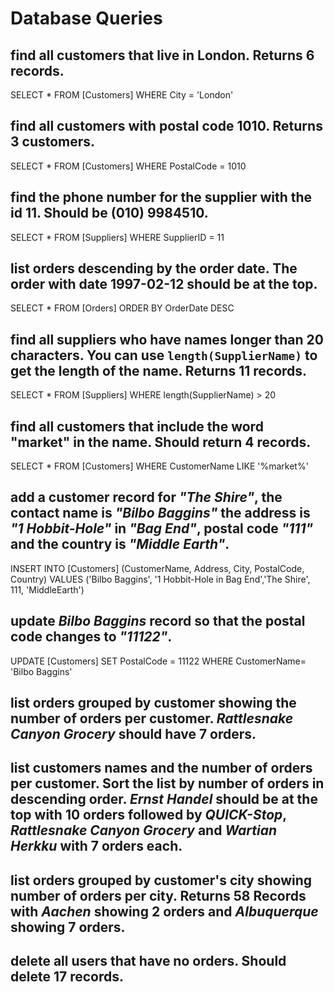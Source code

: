 # Database Queries

## find all customers that live in London. Returns 6 records.

SELECT \* FROM [Customers] WHERE City = 'London'

## find all customers with postal code 1010. Returns 3 customers.

SELECT \* FROM [Customers] WHERE PostalCode = 1010

## find the phone number for the supplier with the id 11. Should be (010) 9984510.

SELECT \* FROM [Suppliers] WHERE SupplierID = 11

## list orders descending by the order date. The order with date 1997-02-12 should be at the top.

SELECT \* FROM [Orders] ORDER BY OrderDate DESC

## find all suppliers who have names longer than 20 characters. You can use `length(SupplierName)` to get the length of the name. Returns 11 records.

SELECT \* FROM [Suppliers] WHERE length(SupplierName) > 20

## find all customers that include the word "market" in the name. Should return 4 records.

SELECT \* FROM [Customers] WHERE CustomerName LIKE '%market%'

## add a customer record for _"The Shire"_, the contact name is _"Bilbo Baggins"_ the address is _"1 Hobbit-Hole"_ in _"Bag End"_, postal code _"111"_ and the country is _"Middle Earth"_.

INSERT INTO [Customers] (CustomerName, Address, City, PostalCode, Country)
VALUES ('Bilbo Baggins', '1 Hobbit-Hole in Bag End','The Shire', 111, 'MiddleEarth')

## update _Bilbo Baggins_ record so that the postal code changes to _"11122"_.

UPDATE [Customers]
SET PostalCode = 11122
WHERE CustomerName= 'Bilbo Baggins'

## list orders grouped by customer showing the number of orders per customer. _Rattlesnake Canyon Grocery_ should have 7 orders.

## list customers names and the number of orders per customer. Sort the list by number of orders in descending order. _Ernst Handel_ should be at the top with 10 orders followed by _QUICK-Stop_, _Rattlesnake Canyon Grocery_ and _Wartian Herkku_ with 7 orders each.

## list orders grouped by customer's city showing number of orders per city. Returns 58 Records with _Aachen_ showing 2 orders and _Albuquerque_ showing 7 orders.

## delete all users that have no orders. Should delete 17 records.
